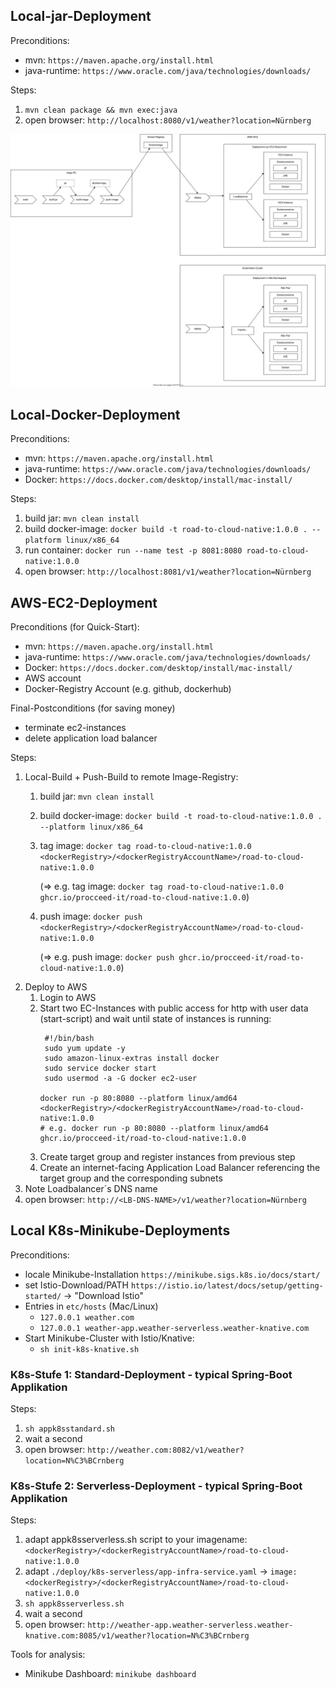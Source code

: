 ## Local-jar-Deployment
Preconditions:
- mvn: ```https://maven.apache.org/install.html```
- java-runtime: ```https://www.oracle.com/java/technologies/downloads/```

Steps:
1. ```mvn clean package && mvn exec:java```
2. open browser: ```http://localhost:8080/v1/weather?location=Nürnberg```

![Alt](context.drawio.svg)

## Local-Docker-Deployment
Preconditions:
- mvn: ```https://maven.apache.org/install.html```
- java-runtime: ```https://www.oracle.com/java/technologies/downloads/```
- Docker: ```https://docs.docker.com/desktop/install/mac-install/```

Steps:
1. build jar: ```mvn clean install```
2. build docker-image: ```docker build -t road-to-cloud-native:1.0.0 . --platform linux/x86_64 ```
3. run container: ```docker run --name test -p 8081:8080 road-to-cloud-native:1.0.0```
4. open browser: ```http://localhost:8081/v1/weather?location=Nürnberg```

## AWS-EC2-Deployment
Preconditions (for Quick-Start):
- mvn: ```https://maven.apache.org/install.html```
- java-runtime: ```https://www.oracle.com/java/technologies/downloads/```
- Docker: ```https://docs.docker.com/desktop/install/mac-install/```
- AWS account
- Docker-Registry Account (e.g. github, dockerhub)

Final-Postconditions (for saving money)
- terminate ec2-instances
- delete application load balancer

Steps:
1. Local-Build + Push-Build to remote Image-Registry:
    1. build jar: ```mvn clean install```
    2. build docker-image: ```docker build -t road-to-cloud-native:1.0.0 . --platform linux/x86_64 ```
    3. tag image: ```docker tag road-to-cloud-native:1.0.0 <dockerRegistry>/<dockerRegistryAccountName>/road-to-cloud-native:1.0.0```

       (=> e.g. tag image: ```docker tag road-to-cloud-native:1.0.0 ghcr.io/procceed-it/road-to-cloud-native:1.0.0```)
    4. push image: ```docker push <dockerRegistry>/<dockerRegistryAccountName>/road-to-cloud-native:1.0.0```

       (=> e.g. push image: ```docker push ghcr.io/procceed-it/road-to-cloud-native:1.0.0```)
2. Deploy to AWS
   1. Login to AWS
   2. Start two EC-Instances with public access for http with user data (start-script) and wait until state of instances is running:
      ```
       #!/bin/bash
       sudo yum update -y
       sudo amazon-linux-extras install docker
       sudo service docker start
       sudo usermod -a -G docker ec2-user
    
      docker run -p 80:8080 --platform linux/amd64 <dockerRegistry>/<dockerRegistryAccountName>/road-to-cloud-native:1.0.0
      # e.g. docker run -p 80:8080 --platform linux/amd64 ghcr.io/procceed-it/road-to-cloud-native:1.0.0
      ```
   3. Create target group and register instances from previous step
   4. Create an internet-facing Application Load Balancer referencing the target group and the corresponding subnets
3. Note Loadbalancer´s DNS name
4. open browser: ```http://<LB-DNS-NAME>/v1/weather?location=Nürnberg```

## Local K8s-Minikube-Deployments
Preconditions:
- locale Minikube-Installation ```https://minikube.sigs.k8s.io/docs/start/```
- set Istio-Download/PATH ```https://istio.io/latest/docs/setup/getting-started/``` -> "Download Istio"
- Entries in ```etc/hosts``` (Mac/Linux)
  - ```127.0.0.1 weather.com``` 
  - ```127.0.0.1 weather-app.weather-serverless.weather-knative.com```
- Start Minikube-Cluster with Istio/Knative:
  - ```sh init-k8s-knative.sh```

### K8s-Stufe 1: Standard-Deployment - typical Spring-Boot Applikation
Steps:
1. ```sh appk8sstandard.sh```
2. wait a second
3. open browser: ```http://weather.com:8082/v1/weather?location=N%C3%BCrnberg```

### K8s-Stufe 2: Serverless-Deployment - typical Spring-Boot Applikation
Steps:
1. adapt appk8sserverless.sh script to your imagename: ```<dockerRegistry>/<dockerRegistryAccountName>/road-to-cloud-native:1.0.0```
2. adapt ```./deploy/k8s-serverless/app-infra-service.yaml``` ->  ```image: <dockerRegistry>/<dockerRegistryAccountName>/road-to-cloud-native:1.0.0```
3. ```sh appk8sserverless.sh```
4. wait a second
5. open browser: ```http://weather-app.weather-serverless.weather-knative.com:8085/v1/weather?location=N%C3%BCrnberg```

Tools for analysis:
- Minikube Dashboard: ```minikube dashboard```


